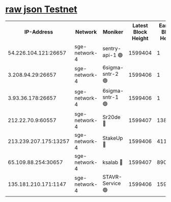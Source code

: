 
[raw json Testnet](https://rpc-check.sget.stavr.tech/sget/rpc-sget-result.json)
=


<table><tr><th>IP-Address</th><th>Network</th><th>Moniker</th><th>Latest Block Height</th><th>Earliest Block Height</th><th>Catching Up</th><th>Tx Index</th><th>Voting Power</th><th>Scan Time</th></tr><tr><td>54.226.104.121:26657</td><td>sge-network-4</td><td>sentry-api-1 🟢</td><td>1599404</td><td>1</td><td>False</td><td>on</td><td>0</td><td>2024-02-16T19:19:54.859784863UTC</td></tr><tr><td>3.208.94.29:26657</td><td>sge-network-4</td><td>6sigma-sntr-2 🟢</td><td>1599406</td><td>1</td><td>False</td><td>on</td><td>0</td><td>2024-02-16T19:20:05.039669208UTC</td></tr><tr><td>3.93.36.178:26657</td><td>sge-network-4</td><td>6sigma-sntr-1 🟢</td><td>1599406</td><td>1</td><td>False</td><td>on</td><td>0</td><td>2024-02-16T19:20:07.774097869UTC</td></tr><tr><td>212.22.70.9:60557</td><td>sge-network-4</td><td>Sr20de 🔴</td><td>1599407</td><td>138001</td><td>False</td><td>on</td><td>104</td><td>2024-02-16T19:20:12.637966993UTC</td></tr><tr><td>213.239.207.175:13257</td><td>sge-network-4</td><td>StakeUp 🔴</td><td>1599406</td><td>411001</td><td>False</td><td>off</td><td>100</td><td>2024-02-16T19:20:04.014326297UTC</td></tr><tr><td>65.109.88.254:30657</td><td>sge-network-4</td><td>ksalab 🔴</td><td>1599407</td><td>890001</td><td>False</td><td>off</td><td>2163</td><td>2024-02-16T19:20:10.143361078UTC</td></tr><tr><td>135.181.210.171:1147</td><td>sge-network-4</td><td>STAVR-Service 🟢</td><td>1599406</td><td>1594001</td><td>False</td><td>on</td><td>0</td><td>2024-02-16T19:20:04.445617033UTC</td></tr></table>

